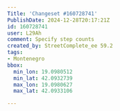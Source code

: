 ```yaml
---
Title: 'Changeset #160728741'
PublishDate: 2024-12-28T20:17:21Z
id: 160728741
user: L29Ah
comment: Specify step counts
created_by: StreetComplete_ee 59.2
tags:
- Montenegro
bbox:
  min_lon: 19.0980512
  min_lat: 42.0932739
  max_lon: 19.0980627
  max_lat: 42.0933106

---
```

